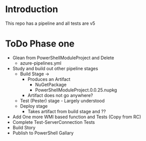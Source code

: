# Introduction 
This repo has a pipeline and all tests are v5

# ToDo Phase one
* Glean from PowerShellModuleProject and Delete
  * azure-pipelines.yml
* Study and build out other pipeline stages
  * Build Stage -> 
    * Produces an Artifact
      * NuGetPackage
      * PowerShellModuleProject.0.0.25.nupkg
    * Artifact does not go anywhere?
  * Test (Pester) stage - Largely understood
  * Deploy stage
    * Takes artifact from build stage and ??
* Add One more WMI based function and Tests (Copy from RC)
* Complete Test-ServerConnection Tests
* Build Story
* Publish to PowerShell Gallary